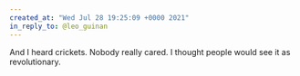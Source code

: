 ```yaml
---
created_at: "Wed Jul 28 19:25:09 +0000 2021"
in_reply_to: @leo_guinan
---
```


And I heard crickets. Nobody really cared. I thought people would see it as revolutionary.